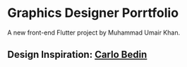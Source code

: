 # Graphics Designer Porrtfolio

A new front-end Flutter project by Muhammad Umair Khan.

## Design Inspiration: [Carlo Bedin](https://dribbble.com/shots/14084662-Personal-Portfolio-App)



